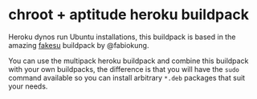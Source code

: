 # chroot + aptitude heroku buildpack

Heroku dynos run Ubuntu installations, this buildpack is based in the
amazing [fakesu](https://github.com/fabiokung/heroku-buildpack-fakesu)
buildpack by @fabiokung.

You can use the multipack heroku buildpack and combine this buildpack
with your own buildpacks, the difference is that you will have the
`sudo` command available so you can install arbitrary `*.deb` packages
that suit your needs.
